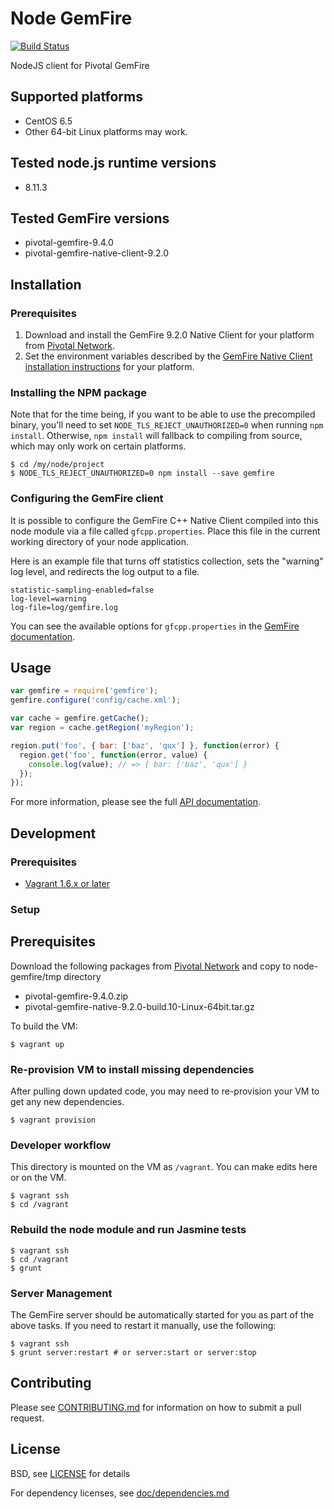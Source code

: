Node GemFire
====================
[![Build Status](https://travis-ci.org/gemfire/node-gemfire.svg)](https://travis-ci.org/gemfire/node-gemfire)

NodeJS client for Pivotal GemFire

## Supported platforms

* CentOS 6.5
* Other 64-bit Linux platforms may work.

## Tested node.js runtime versions

* 8.11.3

## Tested GemFire versions

* pivotal-gemfire-9.4.0
* pivotal-gemfire-native-client-9.2.0

## Installation

### Prerequisites

1. Download and install the GemFire 9.2.0 Native Client for your platform from [Pivotal Network](https://network.pivotal.io/products/pivotal-gemfire).
2. Set the environment variables described by the [GemFire Native Client installation instructions](http://gemfire.docs.pivotal.io/latest/userguide/index.html#gemfire_nativeclient/introduction/install-overview.html) for your platform.

### Installing the NPM package

Note that for the time being, if you want to be able to use the precompiled binary, you'll need to set `NODE_TLS_REJECT_UNAUTHORIZED=0` when running `npm install`. Otherwise, `npm install` will fallback to compiling from source, which may only work on certain platforms.

```
$ cd /my/node/project
$ NODE_TLS_REJECT_UNAUTHORIZED=0 npm install --save gemfire
```

### Configuring the GemFire client

It is possible to configure the GemFire C++ Native Client compiled into this node module via a file called `gfcpp.properties`. Place this file in the current working directory of your node application.

Here is an example file that turns off statistics collection, sets the "warning" log level, and redirects the log output to a file.

```
statistic-sampling-enabled=false
log-level=warning
log-file=log/gemfire.log
```

You can see the available options for `gfcpp.properties` in the [GemFire documentation](http://gemfire.docs.pivotal.io/latest/userguide/gemfire_nativeclient/setting-properties/attributes-gfcpp.html).

## Usage

```javascript
var gemfire = require('gemfire');
gemfire.configure('config/cache.xml');

var cache = gemfire.getCache();
var region = cache.getRegion('myRegion');

region.put('foo', { bar: ['baz', 'qux'] }, function(error) { 
  region.get('foo', function(error, value) {
    console.log(value); // => { bar: ['baz', 'qux'] }
  });
});
```

For more information, please see the full [API documentation](doc/api.md).

## Development

### Prerequisites 

* [Vagrant 1.6.x or later](http://www.vagrantup.com/)

### Setup

## Prerequisites

Download the following packages from [Pivotal Network](https://network.pivotal.io/products/pivotal-gemfire) and copy to node-gemfire/tmp directory

* pivotal-gemfire-9.4.0.zip
* pivotal-gemfire-native-9.2.0-build.10-Linux-64bit.tar.gz


To build the VM:

    $ vagrant up

### Re-provision VM to install missing dependencies

After pulling down updated code, you may need to re-provision your VM to get any new dependencies.

    $ vagrant provision

### Developer workflow

This directory is mounted on the VM as `/vagrant`. You can make edits here or on the VM.

    $ vagrant ssh
    $ cd /vagrant

### Rebuild the node module and run Jasmine tests

    $ vagrant ssh
    $ cd /vagrant
    $ grunt

### Server Management

The GemFire server should be automatically started for you as part of the above tasks. If you
need to restart it manually, use the following:

    $ vagrant ssh
    $ grunt server:restart # or server:start or server:stop

## Contributing

Please see [CONTRIBUTING.md](CONTRIBUTING.md) for information on how to submit a pull request.

## License

BSD, see [LICENSE](LICENSE) for details

For dependency licenses, see [doc/dependencies.md](doc/dependencies.md)
